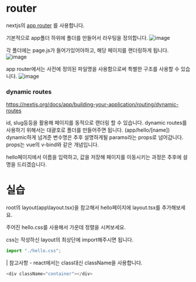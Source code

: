 # router

nextjs의 [app router](https://nextjs.org/docs/app/building-your-application/routing) 를 사용합니다.

기본적으로 app폴더 하위에 폴더를 만들어서 라우팅을 정의합니다.
![image](https://github.com/user-attachments/assets/48730249-64e1-4d5c-aab2-dcc78993f72e)

각 폴더에는 page.js가 들어가있어야하고, 해당 페이지를 랜더링하게 됩니다.
![image](https://github.com/user-attachments/assets/d3a2f978-256e-462f-bb3e-69db214417ce)

app router에서는 사전에 정의된 파일명을 사용함으로써 특별한 구조를 사용할 수 있습니다.
![image](https://github.com/user-attachments/assets/942c1ed2-eacc-46cc-a5ce-502e3b7248f8)

### dynamic routes

https://nextjs.org/docs/app/building-your-application/routing/dynamic-routes

id, slug등등을 활용해 페이지를 동적으로 랜더링 할 수 있습니다.
dynamic routes를 사용하기 위해서는 대괄호로 폴더를 만들어주면 됩니다. (app/hello/[name])
dynamic하게 넘겨준 변수명은 추후 설명하게될 params라는 props로 넘어갑니다.
props는 vue의 v-bind와 같은 개념입니다.

hello페이지에서 이름을 입력하고, 값을 저장해 페이지를 이동시키는 과정은 추후에 설명을 드리겠습니다.

# 실습

root의 layout(app\layout.tsx)을 참고해서 hello페이지에 layout.tsx를 추가해보세요.

주어진 hello.css를 사용해서 가운데 정렬을 시켜보세요.

css는 작성하신 layout의 최상단에 import해주시면 됩니다.

```javascript
import "./hello.css";
```

| 참고사항 - react에서는 class대신 className을 사용합니다.

```javascript
<div className="container"></div>
```
